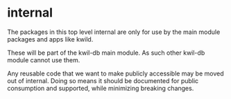 # internal

The packages in this top level internal are only for use by the main module
packages and apps like kwild.

These will be part of the kwil-db main module. As such other kwil-db module
cannot use them.

Any reusable code that we want to make publicly accessible may be moved out of
internal. Doing so means it should be documented for public consumption and
supported, while minimizing breaking changes.
